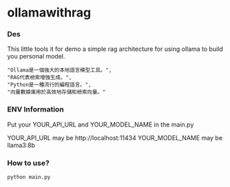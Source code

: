 # ollamawithrag

### Des

This little tools it for demo a simple rag architecture for using ollama to build you personal model.

```text
"Ollama是一個強大的本地語言模型工具。",
"RAG代表檢索增強生成。",
"Python是一種流行的編程語言。",
"向量數據庫用於高效地存儲和檢索向量。"
```

### ENV Information

Put your YOUR_API_URL and YOUR_MODEL_NAME in the main.py

YOUR_API_URL may be http://localhost:11434
YOUR_MODEL_NAME may be llama3:8b

### How to use?

```sh
python main.py
```
